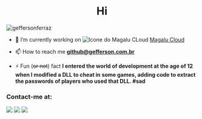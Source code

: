 <h1 align="center">Hi</h1>

<p align="left"> <img src="https://komarev.com/ghpvc/?username=geffersonferraz&label=Profile%20views&color=0e75b6&style=flat" alt="geffersonferraz" /> </p>

- 🔭 I’m currently working on <img src="https://github.com/geffersonFerraz/geffersonFerraz/assets/13826728/dd78674b-d8ea-46cb-9c0a-cd4bf321f6f0" alt="Icone do Magalu CLoud"/>  [Magalu Cloud](https://magalu.cloud/)

- 📫 How to reach me **github@gefferson.com.br**

- ⚡ Fun (~~or not~~) fact **I entered the world of development at the age of 12 when I modified a DLL to cheat in some games, adding code to extract the passwords of players who used that DLL. #sad**

<h3 align="left">Contact-me at:</h3>
  <div>
    <a target="_blank" href="https://www.linkedin.com/in/gefferson/"><img src="https://img.shields.io/badge/LinkedIn-0077B5?style=for-the-badge&logo=linkedin&logoColor=white"/></a>
    <a target="_blank" href="mailto:github@gefferson.com.br"><img src="https://img.shields.io/badge/Email-D14836?style=for-the-badge&logo=mail&logoColor=white"/></a>
    <a target="_blank" href="https://twitter.com/intent/follow?screen_name=geffws"><img src="https://img.shields.io/badge/Twitter-blue?style=for-the-badge&logo=twitter&logoColor=white"/></a>
  </div>
